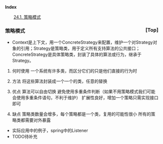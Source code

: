 <a name="index">**Index**</a>

&emsp;&emsp;<a href="#0">24.1. 策略模式</a>  
### <a name="0">策略模式</a><a style="float:right;text-decoration:none;" href="#index">[Top]</a>
- Context是上下文，用一个ConcreteStrategy来配置，维护一个对Strategy对象的引用；Strategy是策略类，用于定义所有支持算法的公共接口；ConcreteStrategy是具体策略类，封装了具体的算法或行为，继承于Strategy。


1. 何时使用
 一个系统有许多类，而区分它们的只是他们直接的行为时
 
2. 方法
 将这些算法封装成一个一个的类，任意的替换
 
3. 优点
 算法可以自由切换
 避免使用多重条件判断（如果不用策略模式我们可能会使用多重条件语句，不利于维护）
 扩展性良好，增加一个策略只需实现接口即可

4. 缺点
 策略类数量会增多，每个策略都是一个类，复用的可能性很小
 所有的策略类都需要对外暴露
 
- 实际应用中的例子，spring中的Listener
- TODO待补充